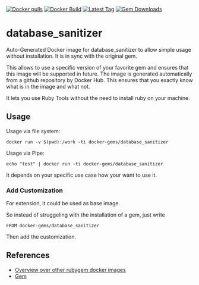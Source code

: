 [![Docker pulls](https://img.shields.io/docker/pulls/rubygem/database_sanitizer.svg)](https://hub.docker.com/r/rubygem/database_sanitizer/)
[![Docker Build](https://img.shields.io/docker/automated/rubygem/database_sanitizer.svg)](https://hub.docker.com/r/rubygem/database_sanitizer/)
[![Latest Tag](https://img.shields.io/github/tag/docker-rubygem/database_sanitizer.svg)](https://hub.docker.com/r/rubygem/database_sanitizer/)
[![Gem Downloads](https://img.shields.io/gem/dt/database_sanitizer.svg)](https://rubygems.org/gems/database_sanitizer/)
# database_sanitizer

Auto-Generated Docker image for database_sanitizer to allow simple usage without installation.
It is in sync with the original gem.

This allows to use a specific version of your favorite gem and ensures that this image will be supported in future.
The image is generated automatically from a github repository by Docker Hub.
This ensures that you exactly know what is in the image and what not.

It lets you use Ruby Tools without the need to install ruby on your machine.

## Usage

Usage via file system:

`docker run -v $(pwd):/work -ti docker-gems/database_sanitizer`

Usage via Pipe:

`echo "test" | docker run -ti docker-gems/database_sanitizer`

It depends on your specific use case how your want to use it.

### Add Customization

For extension, it could be used as base image.

So instead of struggeling with the installation of a gem, just write

`FROM docker-gems/database_sanitizer`

Then add the customization.

## References

 - [Overview over other rubygem docker images](https://github.com/thinkbot/docker-rubygem)
 - [Gem](https://rubygems.org/gems/database_sanitizer/)

